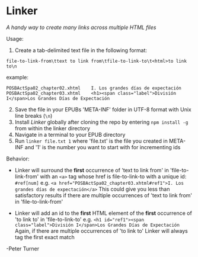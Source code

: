 # Linker
_A handy way to create many links across multiple HTML files_

Usage:
1. Create a tab-delimited text file in the following format:
```regexp
file-to-link-from\ttext to link from\tfile-to-link-to\t<html>to link to\n
```
   example:
```text
POSBActSpa02_chapter02.xhtml	I. Los grandes días de expectación	POSBActSpa02_chapter03.xhtml	<h1><span class="label">División I</span>Los Grandes Días de Expectación
```
    
2. Save the file in your EPUBs 'META-INF' folder in UTF-8 format with Unix line breaks (`\n`)
3. Install _Linker_ globally after cloning the repo by entering `npm install -g` from within the linker directory
4. Navigate in a terminal to your EPUB directory
5. Run `linker file.txt 1` where 'file.txt' is the file you created in META-INF and '1' is the number you want to start with for incrementing ids

Behavior:
* Linker will surround the __first__ occurrence of 'text to link from' in 'file-to-link-from' with an `<a>` tag whose href is file-to-link-to with a unique id: `#ref[num]`
    e.g. `<a href="POSBActSpa02_chapter03.xhtml#ref1">I. Los grandes días de expectación</a>`
    This could give you less than satisfactory results if there are multiple occurrences of 'text to link from' in 'file-to-link-from'
    
* Linker will add an id to the __first__ HTML element of the __first__ occurrence of '<html>to link to' in 'file-to-link-to'
    e.g. `<h1 id="ref1"><span class="label">División I</span>Los Grandes Días de Expectación`
    Again, if there are multiple occurrences of '<html>to link to' Linker will always tag the first exact match
    
-Peter Turner